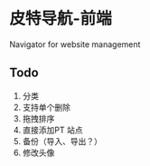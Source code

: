 # 皮特导航-前端

Navigator for website management

## Todo

1. 分类
2. 支持单个删除
3. 拖拽排序
4. 直接添加PT 站点
5. 备份（导入、导出？）
6. 修改头像